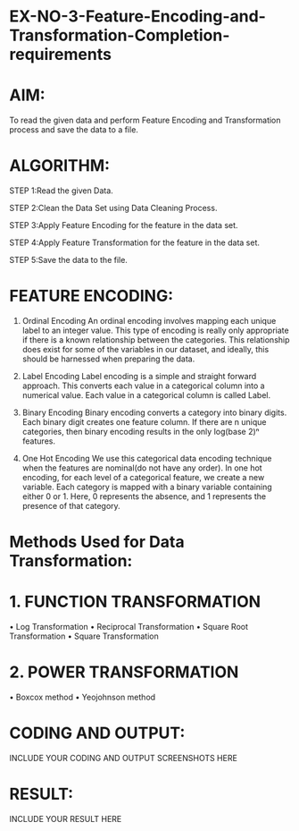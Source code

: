 # EX-NO-3-Feature-Encoding-and-Transformation-Completion-requirements

# AIM:

To read the given data and perform Feature Encoding and Transformation process and save the data to a file.

# ALGORITHM:

STEP 1:Read the given Data. 

STEP 2:Clean the Data Set using Data Cleaning Process. 

STEP 3:Apply Feature Encoding for the feature in the data set. 

STEP 4:Apply Feature Transformation for the feature in the data set. 

STEP 5:Save the data to the file.

# FEATURE ENCODING:

1. Ordinal Encoding An ordinal encoding involves mapping each unique label to an integer value. This type of encoding is really only appropriate if there is a known relationship between the categories. This relationship does exist for some of the variables in our dataset, and ideally, this should be harnessed when preparing the data.

2. Label Encoding Label encoding is a simple and straight forward approach. This converts each value in a categorical column into a numerical value. Each value in a categorical column is called Label.

3. Binary Encoding Binary encoding converts a category into binary digits. Each binary digit creates one feature column. If there are n unique categories, then binary encoding results in the only log(base 2)ⁿ features.

4. One Hot Encoding We use this categorical data encoding technique when the features are nominal(do not have any order). In one hot encoding, for each level of a categorical feature, we create a new variable. Each category is mapped with a binary variable containing either 0 or 1. Here, 0 represents the absence, and 1 represents the presence of that category.

# Methods Used for Data Transformation:
# 1. FUNCTION TRANSFORMATION

• Log Transformation • Reciprocal Transformation • Square Root Transformation • Square Transformation

# 2. POWER TRANSFORMATION

• Boxcox method • Yeojohnson method

# CODING AND OUTPUT:

   INCLUDE YOUR CODING AND OUTPUT SCREENSHOTS HERE
   
# RESULT:

   INCLUDE YOUR RESULT HERE
